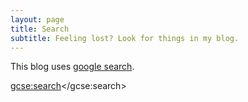 ```yaml
---
layout: page
title: Search
subtitle: Feeling lost? Look for things in my blog.
---
```


This blog uses [google search](http://google.com/cse).

<script>
  (function() {
    // var cx = '005036231896853323962:4xmqe7fiq7q';
    var cx ='003716230497703341964:wtktdek-v8s';
    var gcse = document.createElement('script');
    gcse.type = 'text/javascript';
    gcse.async = true;
    gcse.src = 'https://cse.google.com/cse.js?cx=' + cx;
    var s = document.getElementsByTagName('script')[0];
    s.parentNode.insertBefore(gcse, s);
  })();
</script>
<gcse:search></gcse:search>